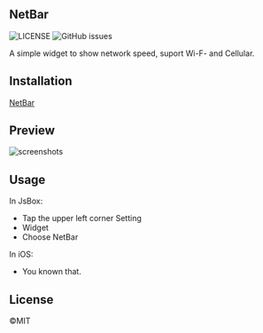## NetBar

![LICENSE](https://img.shields.io/github/license/mayuko2012/JsBox-NetBar) ![GitHub issues](https://img.shields.io/github/issues/mayuko2012/JsBox-NetBar)

A simple widget to show network speed, suport Wi-F- and Cellular.



## Installation

[NetBar](https://xteko.com/redir?name=NetBar&url=https://github.com/mayuko2012/JsBox-NetBar/releases/download/0.0.1/NetBar.box)



## Preview

![screenshots](https://cdn.mayuko.cn/blog/20200922100550.jpg)



## Usage

In JsBox:

- Tap the upper left corner Setting
- Widget
- Choose NetBar

In iOS:

- You known that.



## License

©️MIT

